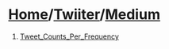 # [Home](./../..)/[Twiiter](./..)/[Medium](./)
1. [Tweet_Counts_Per_Frequency](./Tweet_Counts_Per_Frequency.md)
